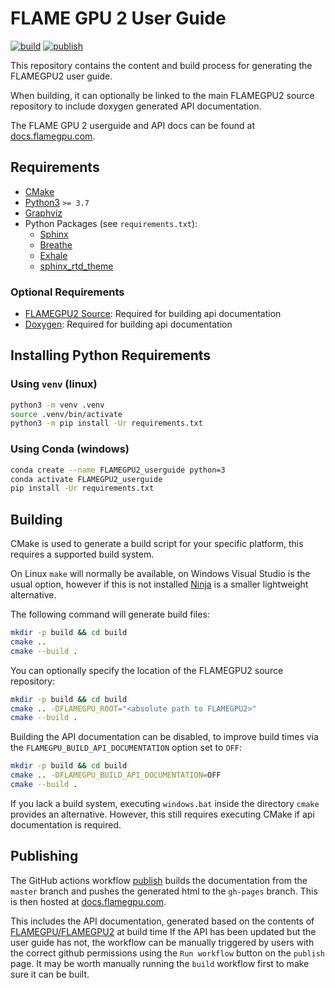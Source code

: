 # FLAME GPU 2 User Guide

[![build](https://github.com/FLAMEGPU/FLAMEGPU2-docs/actions/workflows/build.yml/badge.svg)](https://github.com/FLAMEGPU/FLAMEGPU2-docs/actions/workflows/build.yml)
[![publish](https://github.com/FLAMEGPU/FLAMEGPU2-docs/actions/workflows/publish.yml/badge.svg)](https://github.com/FLAMEGPU/FLAMEGPU2-docs/actions/workflows/publish.yml)

This repository contains the content and build process for generating the FLAMEGPU2 user guide.

When building, it can optionally be linked to the main FLAMEGPU2 source repository to include doxygen generated API documentation.

The FLAME GPU 2 userguide and API docs can be found at [docs.flamegpu.com](https://docs.flamegpu.com).

## Requirements

* [CMake](https://cmake.org/)
* [Python3](https://www.python.org/downloads/) `>= 3.7`
* [Graphviz](https://graphviz.org/)
* Python Packages (see `requirements.txt`):
  * [Sphinx](http://www.sphinx-doc.org/en/master/)
  * [Breathe](https://breathe.readthedocs.io/en/latest/)
  * [Exhale](https://exhale.readthedocs.io/en/latest/)
  * [sphinx_rtd_theme](https://sphinx-rtd-theme.readthedocs.io/en/stable/)

### Optional Requirements

* [FLAMEGPU2 Source](https://github.com/FLAMEGPU/FLAMEGPU2_dev): Required for building api documentation
* [Doxygen](http://www.doxygen.nl/): Required for building api documentation

## Installing Python Requirements

### Using `venv` (linux)

```bash
python3 -m venv .venv
source .venv/bin/activate
python3 -m pip install -Ur requirements.txt 
```

### Using Conda (windows)

```bash
conda create --name FLAMEGPU2_userguide python=3
conda activate FLAMEGPU2_userguide
pip install -Ur requirements.txt
```

## Building

CMake is used to generate a build script for your specific platform, this requires a supported build system.

On Linux `make` will normally be available, on Windows Visual Studio is the usual option, however if this is not installed [Ninja](https://ninja-build.org/) is a smaller lightweight alternative.

The following command will generate build files:

```bash
mkdir -p build && cd build
cmake .. 
cmake --build .
```

You can optionally specify the location of the FLAMEGPU2 source repository:

```bash
mkdir -p build && cd build
cmake .. -DFLAMEGPU_ROOT="<absolute path to FLAMEGPU2>"
cmake --build .
```

Building the API documentation can be disabled, to improve build times via the `FLAMEGPU_BUILD_API_DOCUMENTATION` option set to `OFF`:

```bash
mkdir -p build && cd build
cmake .. -DFLAMEGPU_BUILD_API_DOCUMENTATION=OFF
cmake --build .
```

If you lack a build system, executing `windows.bat` inside the directory `cmake` provides an alternative. However, this still requires executing CMake if api documentation is required.

## Publishing

The GitHub actions workflow [publish](https://github.com/FLAMEGPU/FLAMEGPU2-docs/actions/workflows/publish.yml) builds the documentation from the `master` branch and pushes the generated html to the `gh-pages` branch.
This is then hosted at [docs.flamegpu.com](https://docs.flamegpu.com).

This includes the API documentation, generated based on the contents of [FLAMEGPU/FLAMEGPU2](https://github.com/FLAMEGPU/FLAMEGPU2) at build time
If the API has been updated but the user guide has not, the workflow can be manually triggered by users with the correct github permissions using the `Run workflow` button on the `publish` page.
It may be worth manually running the `build` workflow first to make sure it can be built.